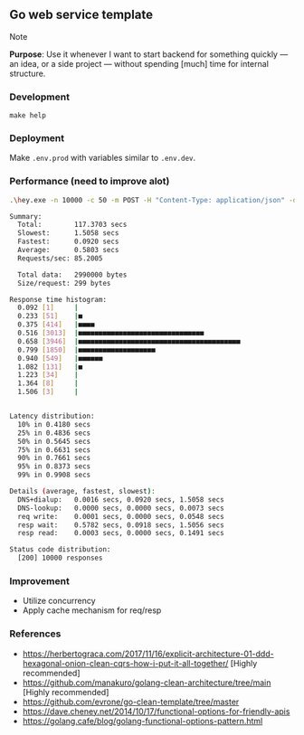## Go web service template

> [!NOTE]
>
> **Purpose**: Use it whenever I want to start backend for something quickly — an idea, or a side project — without spending [much] time for internal structure.

### Development

```
make help
```

### Deployment

Make `.env.prod` with variables similar to `.env.dev`.

### Performance (need to improve alot)

```bash
.\hey.exe -n 10000 -c 50 -m POST -H "Content-Type: application/json" -d '{\"email\":\"user@email.com\",\"password\":\"password\"}' http://localhost:8000/api/auth/login

Summary:
  Total:        117.3703 secs
  Slowest:      1.5058 secs
  Fastest:      0.0920 secs
  Average:      0.5803 secs
  Requests/sec: 85.2005

  Total data:   2990000 bytes
  Size/request: 299 bytes

Response time histogram:
  0.092 [1]     |
  0.233 [51]    |■
  0.375 [414]   |■■■■
  0.516 [3013]  |■■■■■■■■■■■■■■■■■■■■■■■■■■■■■■■
  0.658 [3946]  |■■■■■■■■■■■■■■■■■■■■■■■■■■■■■■■■■■■■■■■■
  0.799 [1850]  |■■■■■■■■■■■■■■■■■■■
  0.940 [549]   |■■■■■■
  1.082 [131]   |■
  1.223 [34]    |
  1.364 [8]     |
  1.506 [3]     |


Latency distribution:
  10% in 0.4180 secs
  25% in 0.4836 secs
  50% in 0.5645 secs
  75% in 0.6631 secs
  90% in 0.7661 secs
  95% in 0.8373 secs
  99% in 0.9908 secs

Details (average, fastest, slowest):
  DNS+dialup:   0.0016 secs, 0.0920 secs, 1.5058 secs
  DNS-lookup:   0.0000 secs, 0.0000 secs, 0.0073 secs
  req write:    0.0001 secs, 0.0000 secs, 0.0548 secs
  resp wait:    0.5782 secs, 0.0918 secs, 1.5056 secs
  resp read:    0.0003 secs, 0.0000 secs, 0.1491 secs

Status code distribution:
  [200] 10000 responses
```

### Improvement

-   Utilize concurrency
-   Apply cache mechanism for req/resp

### References

-   https://herbertograca.com/2017/11/16/explicit-architecture-01-ddd-hexagonal-onion-clean-cqrs-how-i-put-it-all-together/ [Highly recommended]
-   https://github.com/manakuro/golang-clean-architecture/tree/main [Highly recommended]
-   https://github.com/evrone/go-clean-template/tree/master
-   https://dave.cheney.net/2014/10/17/functional-options-for-friendly-apis
-   https://golang.cafe/blog/golang-functional-options-pattern.html

